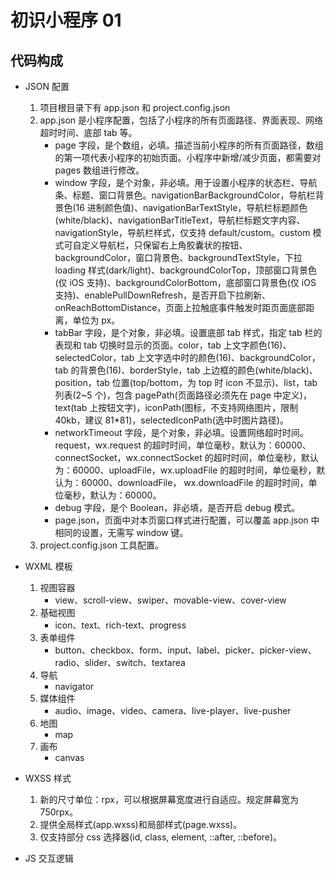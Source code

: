 # 初识小程序 01

## 代码构成

- JSON 配置

  1.  项目根目录下有 app.json 和 project.config.json
  2.  app.json 是小程序配置，包括了小程序的所有页面路径、界面表现、网络超时时间、底部 tab 等。
      - page 字段，是个数组，必填。描述当前小程序的所有页面路径，数组的第一项代表小程序的初始页面。小程序中新增/减少页面，都需要对 pages 数组进行修改。
      - window 字段，是个对象，非必填。用于设置小程序的状态栏、导航条、标题、窗口背景色。navigationBarBackgroundColor，导航栏背景色(16 进制颜色值)、navigationBarTextStyle，导航栏标题颜色(white/black)、navigationBarTitleText，导航栏标题文字内容、navigationStyle，导航栏样式，仅支持 default/custom。custom 模式可自定义导航栏，只保留右上角胶囊状的按钮、backgroundColor，窗口背景色、backgroundTextStyle，下拉 loading 样式(dark/light)、backgroundColorTop，顶部窗口背景色(仅 iOS 支持)、backgroundColorBottom，底部窗口背景色(仅 iOS 支持)、enablePullDownRefresh，是否开启下拉刷新、onReachBottomDistance，页面上拉触底事件触发时距页面底部距离，单位为 px。
      - tabBar 字段，是个对象，非必填。设置底部 tab 样式，指定 tab 栏的表现和 tab 切换时显示的页面。color，tab 上文字颜色(16)、selectedColor，tab 上文字选中时的颜色(16)、backgroundColor，tab 的背景色(16)、borderStyle，tab 上边框的颜色(white/black)、position，tab 位置(top/bottom，为 top 时 icon 不显示)、list，tab 列表(2~5 个)，包含 pagePath(页面路径必须先在 page 中定义)，text(tab 上按钮文字)，iconPath(图标，不支持网络图片，限制 40kb，建议 81\*81)，selectedIconPath(选中时图片路径)。
      - networkTimeout 字段，是个对象，非必填。设置网络超时时间。request，wx.request 的超时时间，单位毫秒，默认为：60000、connectSocket，wx.connectSocket 的超时时间，单位毫秒，默认为：60000、uploadFile，wx.uploadFile 的超时时间，单位毫秒，默认为：60000、downloadFile， wx.downloadFile 的超时时间，单位毫秒，默认为：60000。
      - debug 字段，是个 Boolean，非必填，是否开启 debug 模式。
      - page.json，页面中对本页窗口样式进行配置，可以覆盖 app.json 中相同的设置，无需写 window 键。
  3.  project.config.json 工具配置。

- WXML 模板

  1.  视图容器
      - view、scroll-view、swiper、movable-view、cover-view
  2.  基础视图
      - icon、text、rich-text、progress
  3.  表单组件
      - button、checkbox、form、input、label、picker、picker-view、radio、slider、switch、textarea
  4.  导航
      - navigator
  5.  媒体组件
      - audio、image、video、camera、live-player、live-pusher
  6.  地图
      - map
  7.  画布
      - canvas

- WXSS 样式

  1.  新的尺寸单位：rpx，可以根据屏幕宽度进行自适应。规定屏幕宽为 750rpx。
  2.  提供全局样式(app.wxss)和局部样式(page.wxss)。
  3.  仅支持部分 css 选择器(id, class, element, ::after, ::before)。

- JS 交互逻辑
